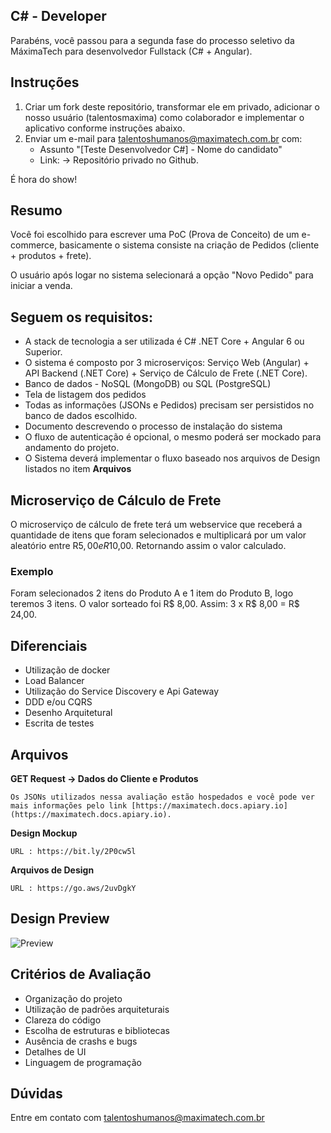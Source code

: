 ## C# - Developer 

Parabéns, você passou para a segunda fase do processo seletivo da MáximaTech para desenvolvedor Fullstack (C# + Angular).

## Instruções

1. Criar um fork deste repositório, transformar ele em privado, adicionar o nosso usuário (talentosmaxima) como colaborador e implementar o aplicativo conforme instruções abaixo.
2. Enviar um e-mail para <talentoshumanos@maximatech.com.br> com:
	* Assunto "[Teste Desenvolvedor C#] - Nome do candidato"
	* Link: -> Repositório privado no Github.

É hora do show!

## Resumo

Você foi escolhido para escrever uma PoC (Prova de Conceito) de um e-commerce, basicamente o sistema consiste na criação de Pedidos (cliente + produtos + frete).

O usuário após logar no sistema selecionará a opção "Novo Pedido" para iniciar a venda. 

## Seguem os requisitos:

* A stack de tecnologia a ser utilizada é C# .NET Core + Angular 6 ou Superior.
* O sistema é composto por 3 microserviços: Serviço Web (Angular) + API Backend (.NET Core) + Serviço de Cálculo de Frete (.NET Core).
* Banco de dados - NoSQL (MongoDB) ou SQL (PostgreSQL)
* Tela de listagem dos pedidos
* Todas as informações (JSONs e Pedidos) precisam ser persistidos no banco de dados escolhido.
* Documento descrevendo o processo de instalação do sistema
* O fluxo de autenticação é opcional, o mesmo poderá ser mockado para andamento do projeto.
* O Sistema deverá implementar o fluxo baseado nos arquivos de Design listados no item **Arquivos**

## Microserviço de Cálculo de Frete
O microserviço de cálculo de frete terá um webservice que  receberá a quantidade de itens que foram selecionados e multiplicará por um valor aleatório entre R$5,00 e R$10,00. Retornando assim o valor calculado.

### Exemplo
Foram selecionados 2 itens do Produto A e 1 item do Produto B, logo teremos 3 itens. O valor sorteado foi R$ 8,00. Assim: 3 x R$ 8,00 = R$ 24,00.

## Diferenciais

* Utilização de docker
* Load Balancer
* Utilização do Service Discovery e Api Gateway
* DDD e/ou CQRS
* Desenho Arquitetural
* Escrita de testes

## Arquivos

**GET Request -> Dados do Cliente e Produtos**

	Os JSONs utilizados nessa avaliação estão hospedados e você pode ver mais informações pelo link [https://maximatech.docs.apiary.io](https://maximatech.docs.apiary.io).
  
**Design Mockup**

	URL : https://bit.ly/2P0cw5l
  
**Arquivos de Design**

	URL : https://go.aws/2uvDgkY	

## Design Preview

![Preview](https://raw.githubusercontent.com/talentosmaxima/Fullstack-Developer/master/Design/preview.png)

## Critérios de Avaliação

* Organização do projeto
* Utilização de padrões arquiteturais
* Clareza do código
* Escolha de estruturas e bibliotecas
* Ausência de crashs e bugs
* Detalhes de UI
* Linguagem de programação

## Dúvidas
Entre em contato com talentoshumanos@maximatech.com.br
